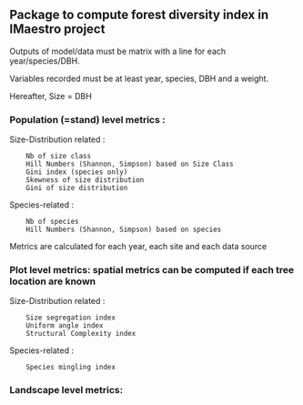 ## Package to compute forest diversity index in IMaestro project

Outputs of model/data must be matrix with a line for each year/species/DBH.


Variables recorded must be at least year, species, DBH and a weight.

Hereafter, Size = DBH


### Population (=stand) level metrics :
Size-Distribution related : 

        Nb of size class
        Hill Numbers (Shannon, Simpson) based on Size Class
        Gini index (species only)
        Skewness of size distribution
        Gini of size distribution

Species-related :

        Nb of species
        Hill Numbers (Shannon, Simpson) based on species


Metrics are calculated for each year, each site and each data source

### Plot level metrics: spatial metrics can be computed if each tree location are known
Size-Distribution related : 

        Size segregation index
        Uniform angle index 
        Structural Complexity index

Species-related :

        Species mingling index

### Landscape level metrics:

